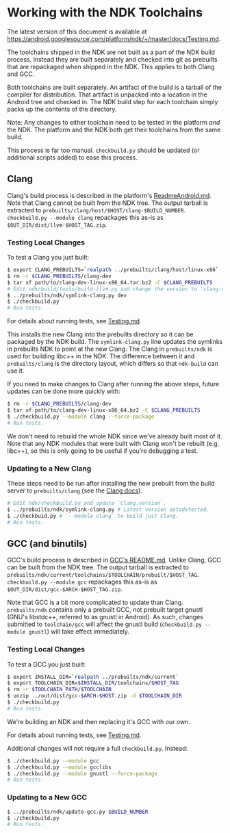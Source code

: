 Working with the NDK Toolchains
===============================

The latest version of this document is available at
https://android.googlesource.com/platform/ndk/+/master/docs/Testing.md.

The toolchains shipped in the NDK are not built as a part of the NDK build
process. Instead they are built separately and checked into git as prebuilts
that are repackaged when shipped in the NDK. This applies to both Clang and GCC.

Both toolchains are built separately. An artifact of the build is a tarball of
the compiler for distribution. That artifact is unpacked into a location in the
Android tree and checked in. The NDK build step for each toolchain simply packs
up the contents of the directory.

Note: Any changes to either toolchain need to be tested in the platform *and*
the NDK. The platform and the NDK both get their toolchains from the same build.

This process is far too manual. `checkbuild.py` should be updated (or additional
scripts added) to ease this process.

Clang
-----

Clang's build process is described in the platform's [ReadmeAndroid.md]. Note
that Clang cannot be built from the NDK tree. The output tarball is extracted to
`prebuilts/clang/host/$HOST/clang-$BUILD_NUMBER`.  `checkbuild.py --module
clang` repackages this as-is as `$OUT_DIR/dist/llvm-$HOST_TAG.zip`.

[ReadmeAndroid.md]: https://android.googlesource.com/platform/external/clang/+/dev/ReadmeAndroid.md

### Testing Local Changes

To test a Clang you just built:

```bash
$ export CLANG_PREBUILTS=`realpath ../prebuilts/clang/host/linux-x86`
$ rm -r $CLANG_PREBUILTS/clang-dev
$ tar xf path/to/clang-dev-linux-x86_64.tar.bz2 -C $CLANG_PREBUILTS
# Edit ndk/build/tools/build-llvm.py and change the version to 'clang-dev'.
$ ../prebuilts/ndk/symlink-clang.py dev
$ ./checkbuild.py
# Run tests.
```

For details about running tests, see [Testing.md].

[Testing.md]: Testing.md

This installs the new Clang into the prebuilts directory so it can be packaged
by the NDK build. The `symlink-clang.py` line updates the symlinks in prebuilts
NDK to point at the new Clang. The Clang in `prebuilts/ndk` is used for building
libc++ in the NDK. The difference between it and `prebuilts/clang` is the
directory layout, which differs so that `ndk-build` can use it.

If you need to make changes to Clang after running the above steps, future
updates can be done more quickly with:

```bash
$ rm -r $CLANG_PREBUILTS/clang-dev
$ tar xf path/to/clang-dev-linux-x86_64.bz2 -C $CLANG_PREBUILTS
$ ./checkbuild.py --module clang --force-package
# Run tests.
```

We don't need to rebuild the whole NDK since we've already built most of it.
Note that any NDK modules that were built with Clang won't be rebuilt (e.g.
libc++), so this is only going to be useful if you're debugging a test.

### Updating to a New Clang

These steps need to be run after installing the new prebuilt from the build
server to `prebuilts/clang` (see the [Clang docs]).

[Clang docs]: https://android.googlesource.com/platform/external/clang/+/dev/ToolchainPrebuilts.md

```bash
# Edit ndk/checkbuild.py and update `Clang.version`.
$ ../prebuilts/ndk/symlink-clang.py # Latest version autodetected.
$ ./checkbuid.py # `--module clang` to build just Clang.
# Run tests.
```

GCC (and binutils)
------------------

GCC's build process is described in [GCC's README.md][GCCReadme]. Unlike Clang,
GCC can be built from the NDK tree. The output tarball is extracted to
`prebuilts/ndk/current/toolchains/$TOOLCHAIN/prebuilt/$HOST_TAG`. `checkbuild.py
--module gcc` repackages this as-is as `$OUT_DIR/dist/gcc-$ARCH-$HOST_TAG.zip`.

Note that GCC is a bit more complicated to update than Clang. `prebuilts/ndk`
contains only a prebuilt GCC, not prebuilt target gnustl (GNU's libstdc++,
referred to as gnustl in Android). As such, changes submitted to `toolchain/gcc`
will affect the gnustl build (`checkbuild.py --module gnustl`) will take effect
immediately.

[GCCReadme]: https://android.googlesource.com/toolchain/gcc/+/master/README.md

### Testing Local Changes

To test a GCC you just built:

```bash
$ export INSTALL_DIR=`realpath ../prebuilts/ndk/current`
$ export TOOLCHAIN_DIR=$INSTALL_DIR/toolchains/$HOST_TAG
$ rm -r $TOOLCHAIN_PATH/$TOOLCHAIN
$ unzip ../out/dist/gcc-$ARCH-$HOST.zip -d $TOOLCHAIN_DIR
$ ./checkbuild.py
# Run tests.
```

We're building an NDK and then replacing it's GCC with our own.

For details about running tests, see [Testing.md].

Additional changes will not require a full `checkbuild.py`. Instead:

```bash
$ ./checkbuild.py --module gcc
$ ./checkbuild.py --module gcclibs
$ ./checkbuild.py --module gnustl --force-package
# Run tests.
```

### Updating to a New GCC

```bash
$ ../prebuilts/ndk/update-gcc.py $BUILD_NUMBER
$ ./checkbuild.py
# Run tests.
```
